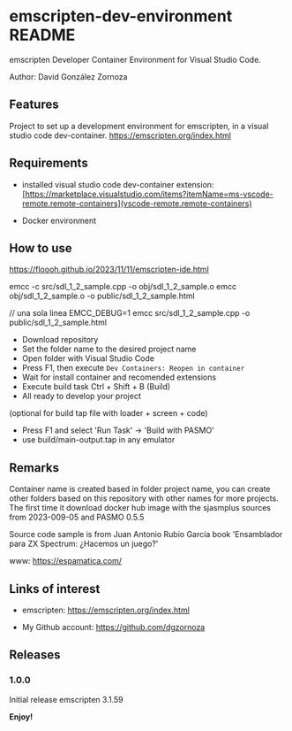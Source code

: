 # emscripten-dev-environment README

emscripten Developer Container Environment for Visual Studio Code.

Author: David González Zornoza

## Features

Project to set up a development environment for emscripten, in a visual studio code dev-container.
<https://emscripten.org/index.html>

## Requirements

- installed visual studio code dev-container extension:
  [https://marketplace.visualstudio.com/items?itemName=ms-vscode-remote.remote-containers](vscode-remote.remote-containers)

- Docker environment

## How to use

https://floooh.github.io/2023/11/11/emscripten-ide.html


emcc -c src/sdl_1_2_sample.cpp -o obj/sdl_1_2_sample.o
emcc obj/sdl_1_2_sample.o -o public/sdl_1_2_sample.html

// una sola linea
EMCC_DEBUG=1 emcc src/sdl_1_2_sample.cpp -o public/sdl_1_2_sample.html


- Download repository
- Set the folder name to the desired project name
- Open folder with Visual Studio Code
- Press F1, then execute `Dev Containers: Reopen in container`
- Wait for install container and recomended extensions
- Execute build task Ctrl + Shift + B (Build)
- All ready to develop your project

(optional for build tap file with loader + screen + code)

- Press F1 and select 'Run Task' -> 'Build with PASMO'
- use build/main-output.tap in any emulator

## Remarks

Container name is created based in folder project name, you can create other folders based on this repository with other names for more projects.
The first time it download docker hub image with the sjasmplus sources from 2023-009-05 and PASMO 0.5.5

Source code sample is from Juan Antonio Rubio García book 'Ensamblador para ZX Spectrum: ¿Hacemos un juego?'

www: <https://espamatica.com/>

## Links of interest

- emscripten: <https://emscripten.org/index.html>

- My Github account: <https://github.com/dgzornoza>

## Releases

### 1.0.0

Initial release emscripten 3.1.59

**Enjoy!**
